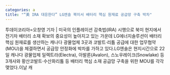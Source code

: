 ```yaml
---
categories: a
title: "“美 IRA 대응한다” LG엔솔 북미서 배터리 핵심 원재료 공급망 구축 박차"
---
```

투데이코리아=오창영 기자 | 미국의 인플레이션 감축법(IRA) 시행으로 북미 현지에서 전기차 배터리 소재 확보의 중요성이 높아지고 있는 가운데 LG에너지솔루션이 배터리 핵심 원재료를 생산하는 캐나다 광물업체 3곳과 코발트·리튬 공급에 대한 업무협약(MOU)을 체결하면서 공급망 안정화에 박차를 가하고 있다.LG엔솔은 현지시간으로 22일 캐나다 광물업체 일렉트라(Electra), 아발론(Avalon), 스노우레이크(Snowlake) 등 3개사와 황산코발트·수산화리튬 등 배터리 핵심 소재 공급망 구축을 위한 MOU를 각각 맺었다.이날 캐